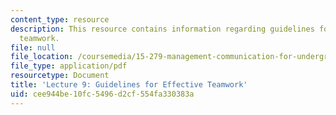 ```yaml
---
content_type: resource
description: This resource contains information regarding guidelines for effective
  teamwork.
file: null
file_location: /coursemedia/15-279-management-communication-for-undergraduates-fall-2012/cee944be10fc5496d2cf554fa330383a_MIT15_279F12_lec09.pdf
file_type: application/pdf
resourcetype: Document
title: 'Lecture 9: Guidelines for Effective Teamwork'
uid: cee944be-10fc-5496-d2cf-554fa330383a
---
```

